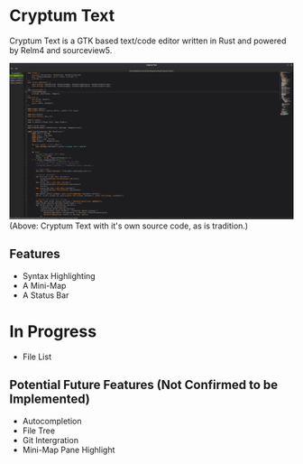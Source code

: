 # Cryptum Text

Cryptum Text is a GTK based text/code editor written in Rust and powered by Relm4 and sourceview5.

![A screenshot of Cryptum Text with a file list open, and the main editor content being it's own source code.](./images/cryptum-text-image.png)
(Above: Cryptum Text with it's own source code, as is tradition.)

## Features
- Syntax Highlighting
- A Mini-Map
- A Status Bar

# In Progress
- File List

## Potential Future Features (Not Confirmed to be Implemented)
- Autocompletion
- File Tree
- Git Intergration
- Mini-Map Pane Highlight
